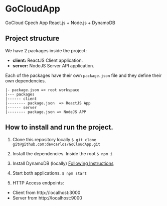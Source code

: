 # GoCloudApp

GoCloud Cpech App React.js + Node.js + DynamoDB

## Project structure

We have 2 packages inside the project:

- **client:** ReactJS Client application.
- **server:** NodeJS Server API application.

Each of the packages have their own `package.json` file and they define their own dependencies.

```
|- package.json => root workspace
|--- packages
|------ client
|-------- package.json  => ReactJS App
|------ server
|-------- package.json => NodeJS APP
```

## How to install and run the project.

1. Clone this repository locally `$ git clone git@github.com:devcarlos/GoCloudApp.git`

2. Install the dependencies. Inside the root `$ npm i`

3. Install DynamoDB (locally) [Following Instructions]()

4. Start both applications. `$ npm start`

5. HTTP Access endpoints:
  - Client from http://localhost:3000
  - Server from http://localhost:9000
